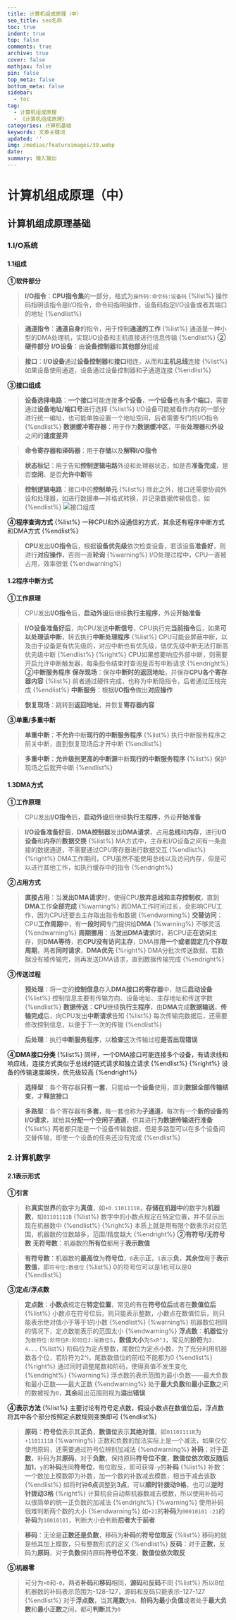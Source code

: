 ```yaml
---
title: 计算机组成原理（中）
seo_title: seo名称
toc: true
indent: true
top: false
comments: true
archive: true
cover: false
mathjax: false
pin: false
top_meta: false
bottom_meta: false
sidebar:
  - toc
tag:
  - 计算机组成原理
  - 《计算机组成原理》
categories: 计算机基础
keywords: 文章关键词
updated: ''
img: /medias/featureimages/39.webp
date:
summary: 输入输出
---
```

# 计算机组成原理（中）
## 计算机组成原理基础
### 1.I/O系统
#### 1.1组成
**①软件部分**
>**I/O指令**：**CPU指令集**的一部分，格式为`操作码:命令码:设备码`
{%list%}
操作码指明该指令是I/O指令，命令码指明操作，设备码指定I/O设备或者其端口的地址
{%endlist%}

>**通道指令**：**通道自身**的指令，用于控制**通道的工作**
{%list%}
通道是一种小型的DMA处理机，实现I/O设备和主机直接进行信息传输
{%endlist%}
**②硬件部分**
>**I/O设备**：由**设备控制器**和**其他部分**组成

>**接口**：**I/O设备**通过**设备控制器**和**接口**相连，从而和**主机总线**连接
{%list%}
如果设备使用通道，设备通过设备控制器和子通道连接
{%endlist%}

**③接口组成**
>**设备选择电路**：**一个接口**可能连接**多个设备**，**一个设备**也有**多个端口**，需要通过**设备地址/端口号**进行选择
{%list%}
I/O设备可能被看作内存的一部分进行统一编址，也可能单独设置一个地址空间，后者需要专门的I/O指令
{%endlist%}
>**数据缓冲寄存器**：用于作为**数据缓冲区**，平衡**处理器**和**外设**之间的**速度差异**

>**命令寄存器和译码器**：用于**存储**以及**解释I/O指令**

>**状态标记**：用于告知**控制逻辑电路**外设和处理器状态，如是否**准备完成**，是否**空闲**、是否**允许中断**等

>**控制逻辑电路**：接口中的**控制单元**
{%list%}
除此之外，接口还需要协调外设和处理器，如进行数据串—并格式转换，并记录数据传输信息，如
{%endlist%}
![接口组成](/image/JZ_12.png)

**④程序查询方式**
{%list%}
一种CPU和外设通信的方式，其余还有程序中断方式和DMA方式
{%endlist%}
>**CPU**发出**I/O指令**后，根据**设备优先级**依次检查设备，若该设备**准备好**，则进行**对应操作**，否则一直**轮询**
{%warning%}
I/O处理过程中，CPU一直被占用，效率很低
{%endwarning%}

#### 1.2程序中断方式
**①工作原理**
>CPU发出**I/O指令**后，**启动外设**后继续**执行主程序**，外设**开始准备**

>**I/O设备准备好后**，向CPU发送**中断信号**，CPU执行完**当前指令**后，如果**可以处理该中断**，转去执行**中断处理程序**
{%list%}
CPU可能会屏蔽中断，以及由于设备是有优先级的，对应中断也有优先级，低优先级中断无法打断高优先级中断
{%endlist%}
{%right%}
CPU如果想要响应外部中断，则需要开启允许中断触发器，每条指令结束时查询是否有中断请求
{%endright%}
**②中断服务程序**
>**保存现场**：保存**中断时的返回地址**，并保存**CPU各个寄存器内容**
{%list%}
前者通过硬件完成，也称为中断隐指令，后者通过压栈完成
{%endlist%}
>**中断服务**：根据**I/O指令**做出**对应操作**

>**恢复现场**：跳转到**返回地址**，并恢复**寄存器内容**

**③单重/多重中断**
>**单重中断**：**不允许**中断**现行的中断服务程序**
{%list%}
执行中断服务程序之前关中断，直到恢复现场后才开中断
{%endlist%}

>**多重中断**：**允许级别更高的中断源**中断**现行的中断服务程序**
{%list%}
保护现场之后就开中断
{%endlist%}
#### 1.3DMA方式
**①工作原理**

>CPU发出**I/O指令**后，**启动外设**后继续**执行主程序**，外设**开始准备**

>**I/O设备准备好后**，**DMA控制器**发出**DMA请求**，占用**总线**和**内存**，进行**I/O设备**和**内存**的**数据交换**
{%list%}
MA方式中，主存和I/O设备之间有一条直接的数据通道，不需要通过CPU寄存器进行数据交互
{%endlist%}
{%right%}
DMA工作期间，CPU虽然不能使用总线以及访问内存，但是可以进行其他工作，如执行缓存中的指令
{%endright%}

**②占用方式**
>**直接占用**：当**发出DMA请求**时，使得CPU**放弃总线和主存控制权**，直到**DMA**工作**全部完成**
{%warning%}
若DMA工作时间过长，会影响CPU工作，因为CPU还要去主存取出指令和数据
{%endwarning%}
>**交替访问**：CPU**工作周期**中，有**一段时间**专门提供给**DMA**
{%warning%}
不够灵活
{%endwarning%}
>**周期挪用**：当**发出DMA请求**时，若CPU**正在访问**主存，则**DMA等待**，若**CPU没有访问主存**，DMA挪**用一个或者固定几个存取周期**，两者**同时请求**，**DMA优先**
{%right%}
DMA分批次传送数据，若数据没有被传输完，则再发送DMA请求，直到数据传输完成
{%endright%}

**③传送过程**
>**预处理**：将一定的**控制信息**存入**DMA接口的寄存器**中，随后**启动设备**
{%list%}
控制信息主要有传输方向、设备地址、主存地址和传送字数
{%endlist%}
>**数据传送**：**CPU**继续**执行主程序**，由**DMA**完成**数据输送**，**传输完成**后，向CPU发出**中断请求**告知
{%list%}
每次传输完数据后，还需要修改控制信息，以便于下一次的传输
{%endlist%}

>**后处理**：执行**中断服务程序**，以**检查**这次传输过程**是否出现错误**

**④DMA接口分类**
{%list%}
同样，一个DMA接口可能连接多个设备，有请求线和响应线，连接方式类似于总线的链式请求和独立请求
{%endlist%}
{%right%}
设备的传输速度越快，优先级较高
{%endright%}
>**选择型**：各个寄存器**只有一套**，只能给**一个设备**使用，直到**数据全部传输结束**，才**释放接口**

>**多路型**：各个寄存器有**多套**，每一套也称为**子通道**，每次有一个**新的设备的I/O请求**，就给其**分配一个空闲子通道**，供其进行**为数据传输进行准备**
{%list%}
两者都只能是一个设备传输数据，但是多路型可以在多个设备间交替传输，即使一个设备的任务还没有完成
{%endlist%}
### 2.计算机数字
#### 2.1表示形式
**①引言**
>称**真实世界**的数字为**真值**，如`+0.1101111B`，**存储在机器中**的数字为**机器数**，如`01101111B`
{%list%}
数字中的小数点规定在特定位置，并不显示出现在机器数中
{%endlist%}
{%right%}
本质上就是用有限个数表示对应范围，机器数的位数越多，范围/精度越大
{%endright%}
**②有符号/无符号数**
>**无符号数**：机器数的**所有位**都用于**表示数值**

>**有符号数**：机器数的**最高位**为**符号位**，`0`表示**正**，`1`表示**负**，**其余位**用于**表示数值**，即`符号位:数值位`
{%list%}
0的符号位可以是1也可以是0
{%endlist%}

**③定点/浮点数**
>**定点数**：**小数点**规定在**特定位置**，常见的有在**符号位后**或者在**数值位后**
{%list%}
小数点在符号位后，则只能表示整数，小数点在数值位后，则只能表示绝对值小于等于1的小数
{%endlist%}
{%warning%}
机器数位相同的情况下，定点数能表示的范围太小
{%endwarning%}
>**浮点数**：**机器位**分为`数符位:阶符位R:阶码位J:尾数位S`，**数值大小**为`SxR^J`，常见的**阶符**为`2、4...`
{%list%}
阶码位为定点整数，尾数位为定点小数，为了充分利用机器数各个位，若阶符为2^i，尾数数值位的前i位不能都为0
{%endlist%}
{%right%}
通过同时调整尾数和阶码，使得真值不发生变化
{%endright%}
{%warning%}
浮点数的表示范围为最小负数——最大负数和最小正数——最大正数
{%endwarning%}
>处于**最大负数**和**最小正数**之间的数被视为`0`，**其余**超出范围则视为**溢出错误**

**④表示方法**
{%list%}
主要讨论有符号定点数，假设小数点在数值位后，浮点数将其中各个部分按照定点数规则变换即可
{%endlist%}
>**原码**：**符号位**表示其**正负**，**数值位**表示**其绝对值**，如`01101111B`为`+1101111B`
{%warning%}
正数和负数的加法实际上是一个减法，如果仅仅使用原码，还需要通过符号位辨别加减法
{%endwarning%}
>**补码**：对于**正数**，补码为其**原码**，对于**负数**，保持原码**符号位不变**，**数值位依次取反随后加1**，`y`的**补码**连同**符号位**，每位取反，即可获得`-y`的**补码**
{%list%}
补数：一个数加上模数即为补数，加一个数的补数减去模数，相当于减去该数
{%endlist%}
>如将时钟**6点**调整到**3点**，可以**顺时针拨动9格**，也可以**逆时针拨动3格**
{%right%}
计算机会自动帮机器数减去模数，所以使用补码可以很简单的统一正负数的加减法
{%endright%}
{%warning%}
使用补码很难判断两个数的大小
{%endwarning%}
>如`+21`的**补码**为`00010101` `-21`的**补码**为`10010101`，判断大小会判断**后者大于前者**

>**移码**：无论是**正数还是负数**，移码为**补码**的**符号位取反**
{%list%}
移码的就是给其加上模数，只有整数形式的定义
{%endlist%}
>**反码**：对于**正数**，反码为**原码**，对于**负数**保持原码**符号位不变**，**数值位依次取反**

**⑤机器零**
>可分为`+0`和`-0`，两者**补码**和**移码**相同，**源码**和**反码**不同
{%list%}
所以8位机器数的补码表示范围为-128-127，源码和反码只能表示-127-127
{%endlist%}
>对于**浮点数**，当其**尾数**为`0`、**阶码为最小负值**或者处于**最大负数**和**最小正数**之间，都可**判断**其为`0`





